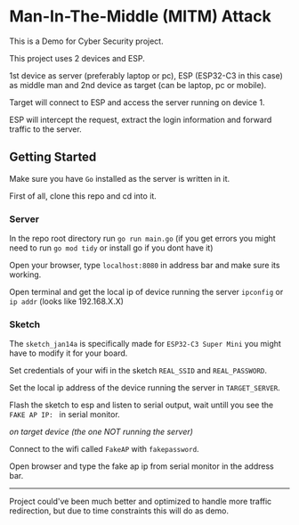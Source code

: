 # Man-In-The-Middle (MITM) Attack

This is a Demo for Cyber Security project.

This project uses 2 devices and ESP.

1st device as server (preferably laptop or pc), ESP (ESP32-C3 in this case) as middle man and 2nd device as target (can be laptop, pc or mobile).

Target will connect to ESP and access the server running on device 1.

ESP will intercept the request, extract the login information and forward traffic to the server.

## Getting Started

Make sure you have `Go` installed as the server is written in it.

First of all, clone this repo and cd into it.

### Server
In the repo root directory run `go run main.go` (if you get errors you might need to run `go mod tidy` or install go if you dont have it)

Open your browser, type `localhost:8080` in address bar and make sure its working.

Open terminal and get the local ip of device running the server `ipconfig` or `ip addr` (looks like 192.168.X.X)

### Sketch
The `sketch_jan14a` is specifically made for `ESP32-C3 Super Mini` you might have to modify it for your board.

Set credentials of your wifi in the sketch `REAL_SSID` and `REAL_PASSWORD`.

Set the local ip address of the device running the server in `TARGET_SERVER`.

Flash the sketch to esp and listen to serial output, wait untill you see the `FAKE AP IP: ` in serial monitor.


*on target device (the one NOT running the server)*

Connect to the wifi called `FakeAP` with `fakepassword`.

Open browser and type the fake ap ip from serial monitor in the address bar.

---

Project could've been much better and optimized to handle more traffic redirection, but due to time constraints this will do as demo.
